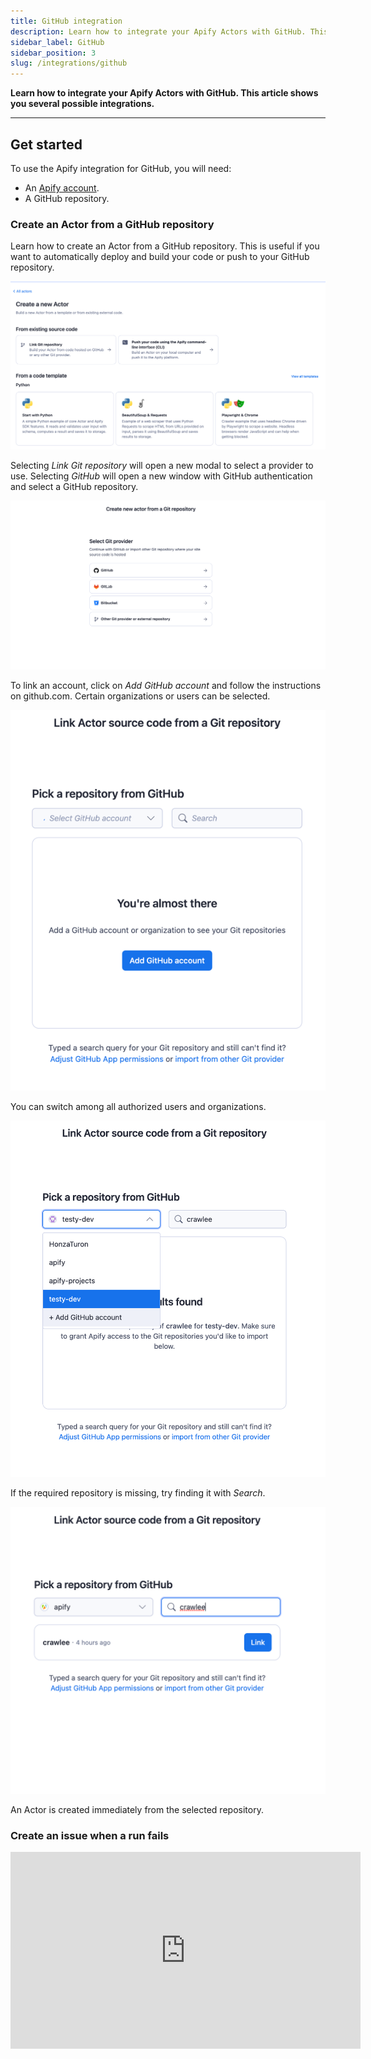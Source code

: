 ```yaml
---
title: GitHub integration
description: Learn how to integrate your Apify Actors with GitHub. This article shows you how to automatically create an issue in your repo when an Actor run fails.
sidebar_label: GitHub
sidebar_position: 3
slug: /integrations/github
---
```


**Learn how to integrate your Apify Actors with GitHub. This article shows you several possible integrations.**

---

## Get started

To use the Apify integration for GitHub, you will need:

- An [Apify account](https://console.apify.com/).
- A GitHub repository.

### Create an Actor from a GitHub repository

Learn how to create an Actor from a GitHub repository. This is useful if you want to automatically deploy and build your code or push to your GitHub repository.

![New Actor page](../images/apify-git-repository.png)

Selecting _Link Git repository_ will open a new modal to select a provider to use.
Selecting _GitHub_ will open a new window with GitHub authentication and select a GitHub repository.

![Git provider select modal](../images/apify-git-provider-select.png)

To link an account, click on _Add GitHub account_ and follow the instructions on github.com. Certain organizations or users can be selected.

![Git repository account select](../images/apify-git-repository-add.png)

You can switch among all authorized users and organizations.

![Git repository account select](../images/apify-git-repository-account.png)

If the required repository is missing, try finding it with _Search_.

![apify-git-repository-search.png](../images/apify-git-repository-search.png)

An Actor is created immediately from the selected repository.

### Create an issue when a run fails

<iframe width="560" height="315" src="https://www.youtube-nocookie.com/embed/jZUp-rRbayc" title="YouTube video player" frameborder="0" allow="accelerometer; autoplay; clipboard-write; encrypted-media; gyroscope; picture-in-picture; web-share" allowfullscreen></iframe>
